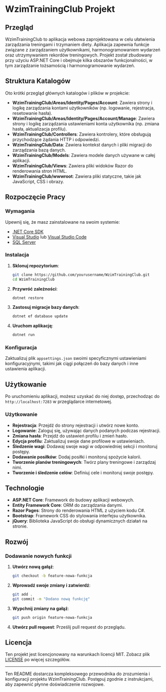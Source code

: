 
# WzimTrainingClub Projekt

## Przegląd

WzimTrainingClub to aplikacja webowa zaprojektowana w celu ułatwienia zarządzania treningami i trzymaniem diety. Aplikacja zapewnia funkcje związane z zarządzaniem użytkownikami, harmonogramowaniem wydarzeń oraz utrzymywaniem rekordów treningowych. Projekt został zbudowany przy użyciu ASP.NET Core i obejmuje kilka obszarów funkcjonalności, w tym zarządzanie tożsamością i harmonogramowanie wydarzeń.

## Struktura Katalogów

Oto krótki przegląd głównych katalogów i plików w projekcie:

- **WzimTrainingClub/Areas/Identity/Pages/Account**: Zawiera strony i logikę zarządzania kontami użytkowników (np. logowanie, rejestracja, resetowanie hasła).
- **WzimTrainingClub/Areas/Identity/Pages/Account/Manage**: Zawiera strony i logikę zarządzania ustawieniami konta użytkownika (np. zmiana hasła, aktualizacja profilu).
- **WzimTrainingClub/Controllers**: Zawiera kontrolery, które obsługują przychodzące żądania HTTP i odpowiedzi.
- **WzimTrainingClub/Data**: Zawiera kontekst danych i pliki migracji do zarządzania bazą danych.
- **WzimTrainingClub/Models**: Zawiera modele danych używane w całej aplikacji.
- **WzimTrainingClub/Views**: Zawiera pliki widoków Razor do renderowania stron HTML.
- **WzimTrainingClub/wwwroot**: Zawiera pliki statyczne, takie jak JavaScript, CSS i obrazy.

## Rozpoczęcie Pracy

### Wymagania

Upewnij się, że masz zainstalowane na swoim systemie:

- [.NET Core SDK](https://dotnet.microsoft.com/download)
- [Visual Studio](https://visualstudio.microsoft.com/) lub [Visual Studio Code](https://code.visualstudio.com/)
- [SQL Server](https://www.microsoft.com/pl-pl/sql-server/sql-server-downloads)

### Instalacja

1. **Sklonuj repozytorium**:
   ```sh
   git clone https://github.com/yourusername/WzimTrainingClub.git
   cd WzimTrainingClub
   ```

2. **Przywróć zależności**:
   ```sh
   dotnet restore
   ```

3. **Zastosuj migracje bazy danych**:
   ```sh
   dotnet ef database update
   ```

4. **Uruchom aplikację**:
   ```sh
   dotnet run
   ```

### Konfiguracja

Zaktualizuj plik `appsettings.json` swoimi specyficznymi ustawieniami konfiguracyjnymi, takimi jak ciągi połączeń do bazy danych i inne ustawienia aplikacji.

## Użytkowanie

Po uruchomieniu aplikacji, możesz uzyskać do niej dostęp, przechodząc do `http://localhost:7283` w przeglądarce internetowej.

### Użytkowanie

- **Rejestracja**: Przejdź do strony rejestracji i utwórz nowe konto.
- **Logowanie**: Zaloguj się, używając danych podanych podczas rejestracji.
- **Zmiana hasła**: Przejdź do ustawień profilu i zmień hasło.
- **Edycja profilu**: Zaktualizuj swoje dane profilowe w ustawieniach.
- **Śledzenie wagi**: Dodawaj swoje wagi w odpowiedniej sekcji i monitoruj postępy.
- **Dodawanie posiłków**: Dodaj posiłki i monitoruj spożycie kalorii.
- **Tworzenie planów treningowych**: Twórz plany treningowe i zarządzaj nimi.
- **Tworzenie i śledzenie celów**: Definiuj cele i monitoruj swoje postępy.


## Technologie

- **ASP.NET Core**: Framework do budowy aplikacji webowych.
- **Entity Framework Core**: ORM do zarządzania danymi.
- **Razor Pages**: Strony do renderowania HTML z użyciem kodu C#.
- **Bootstrap**: Framework CSS do stylowania interfejsu użytkownika.
- **jQuery**: Biblioteka JavaScript do obsługi dynamicznych działań na stronie.

## Rozwój

### Dodawanie nowych funkcji

1. **Utwórz nową gałąź**:
   ```sh
   git checkout -b feature-nowa-funkcja
   ```

2. **Wprowadź swoje zmiany i zatwierdź**:
   ```sh
   git add .
   git commit -m "Dodano nową funkcję"
   ```

3. **Wypchnij zmiany na gałąź**:
   ```sh
   git push origin feature-nowa-funkcja
   ```

4. **Utwórz pull request**: Prześlij pull request do przeglądu.

## Licencja

Ten projekt jest licencjonowany na warunkach licencji MIT. Zobacz plik [LICENSE](LICENSE) po więcej szczegółów.

---

Ten README dostarcza kompleksowego przewodnika do zrozumienia i konfiguracji projektu WzimTrainingClub. Postępuj zgodnie z instrukcjami, aby zapewnić płynne doświadczenie rozwojowe.
